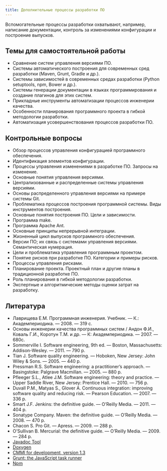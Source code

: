 ```yaml
---
title: Дополнительные процессы разработки ПО
---
```


Вспомогательные процессы разработки охватывают, например, написание документации, контроль за
изменениями конфигурации и построение выпусков.

<!--list-->

## Темы для самостоятельной работы

  * Сравнение систем управления версиями ПО.
  * Системы автоматического построения для современных сред разработки (Maven, Grunt, Gradle и др.).
  * Системы зависимостей в современных средах разработки (Python setuptools, npm, Bower и др.).
  * Системы генерации документации в языках программирования и создание плагинов для этих систем.
  * Прикладные инструменты автоматизации процессов инженерии качества.
  * Особенности планирования программного проекта в гибкой методологии разработки.
  * Автоматизация усовершенствования процессов разработки ПО.

## Контрольные вопросы

  * Обзор процессов управления конфигурацией программного обеспечения.
  * Идентификация элементов конфигурации.
  * Процессы управления изменениями в разработке ПО. Запросы на изменение.
  * Основные понятия управления версиями.
  * Централизованные и распределенные системы управления версиями.
  * Основы распределенного управления версиями на примере системы Git.
  * Проблематика процессов построения программной системы. Виды инструментов построения.
  * Основные понятия построения ПО. Цели и зависимости.
  * Программа make.
  * Программа Apache Ant.
  * Основные принципы непрерывной интеграции.
  * Жизненный цикл выпусков программного обеспечения.
  * Версии ПО; их связь с системами управления версиями. Семантическая нумерация.
  * Цели и проблематика управления программным проектом.
  * Понятие рисков при разработке ПО. Категории и примеры рисков.
  * Процессы управления рисками.
  * Планирование проекта. Проектный план и другие планы в традиционной разработке ПО.
  * Роль планирования в гибкой методологии разработки.
  * Экспертные и алгоритмические методы оценки затрат на разработку.

## Литература

  * Лаврищева Е.М. Программная инженерия. Учебник. — К.: Академпериодика. — 2008. — 319 с.
  * Основы инженерии качества программных систем / Андон Ф.И., Коваль Г.И., Коротун Т.М. и др. — К: Академпериодика. — 2007. — 680с.
  * Sommerville I. Software engineering, 9th ed. — Boston, Massachusetts: Addison-Wesley. — 2011. — 790 p.
  * Tian J. Software quality engineering. — Hoboken, New Jersey: John Wiley & Sons. — 2005. — 440 p.
  * Pressman R.S. Software engineering: a practitioner’s approach. — Basingstoke: Palgrave Macmillan. — 2005. — 880 p.
  * Pfleeger S.L., Atlee J.M. Software engineering: theory and practice. — Upper Saddle River, New Jersey: Prentice Hall. — 2010. — 756 p.
  * Duvall P.M., Matyas S., Glover A. Continuous integration: improving software quality and reducing risk. — Pearson Education. — 2007. — 336 p.
  * Smart J.F. Jenkins: the definitive guide. — O’Reilly Media. — 2011. — 404 p.
  * Sonatype Company. Maven: the definitive guide. — O’Reilly Media. — 2008. — 470 p.
  * Chacon S. Pro Git. — Apress. — 2009. — 288 p.
  * O’Sullivan B. Mercurial: the definitive guide. — O’Reilly Media. — 2009. — 284 p.
  * [Javadoc Tool][1]
  * [Doxygen][2]
  * [CMMI for development, version 1.3][3]
  * [Grunt: the JavaScript task runner][4]
  * [Npm][5]

[1]: http://www.oracle.com/technetwork/java/javase/documentation/javadoc-137458.html
[2]: http://www.stack.nl/~dimitri/doxygen/
[3]: http://resources.sei.cmu.edu/library/asset-view.cfm?assetID=9661
[4]: http://gruntjs.com/
[5]: https://www.npmjs.com/

